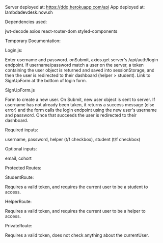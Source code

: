 Server deployed at: https://ddq.herokuapp.com/api
App deployed at: lambdadevdesk.now.sh

Dependencies used:

jwt-decode
axios
react-router-dom
styled-components

<!-- redux
react-redux
redux-thunk

@testing-library/react -->


Temporary Documentation:

Login.js:

Enter username and password. onSubmit, axios.get server's /api/auth/login endpoint. If username/password match a user on the server, a token containing the user object is returned and saved into sessionStorage, and then the user is redirected to their dashboard (helper > student). Link to SignUpForm at the bottom of login form.

SignUpForm.js

Form to create a new user. On Submit, new user object is sent to server. If username has not already been taken, it returns a success message (else error) and the form calls the login endpoint using the new user's username and password. Once that succeeds the user is redirected to their dashboard.

Required inputs:

username, password, helper (t/f checkbox), student (t/f checkbox)

Optional inputs:

email, cohort


Protected Routes:

StudentRoute:

Requires a valid token, and requires the current user to be a student to access.


HelperRoute:

Requires a valid token, and requires the current user to be a helper to access.


PrivateRoute:

Requires a valid token, does not check anything about the currentUser.